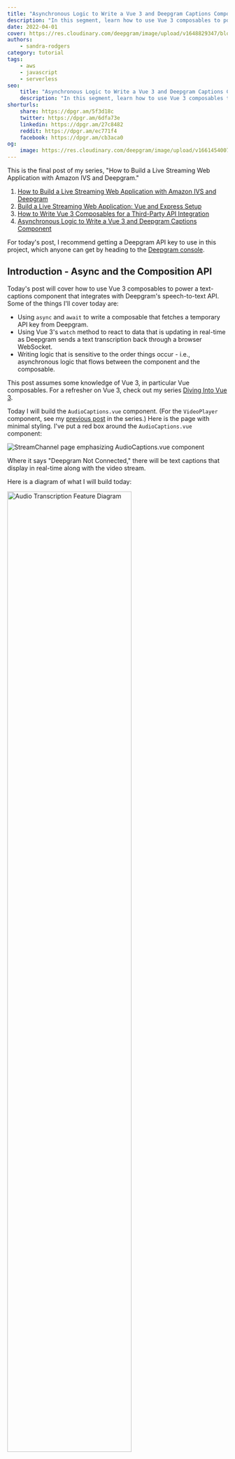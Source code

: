 ```yaml
---
title: "Asynchronous Logic to Write a Vue 3 and Deepgram Captions Component"
description: "In this segment, learn how to use Vue 3 composables to power a text-captions component that integrates with Deepgram's speech-to-text API. Read more here!"
date: 2022-04-01
cover: https://res.cloudinary.com/deepgram/image/upload/v1648829347/blog/2022/03/asynchronous-logic-to-write-a-vue-3-and-deepgram-captions-component/Building-Livestreaming-w-AmazonIVS.jpg
authors:
    - sandra-rodgers
category: tutorial
tags:
    - aws
    - javascript
    - serverless
seo:
    title: "Asynchronous Logic to Write a Vue 3 and Deepgram Captions Component"
    description: "In this segment, learn how to use Vue 3 composables to power a text-captions component that integrates with Deepgram's speech-to-text API. Read more here!"
shorturls:
    share: https://dpgr.am/5f3d18c
    twitter: https://dpgr.am/6dfa73e
    linkedin: https://dpgr.am/27c8482
    reddit: https://dpgr.am/ec771f4
    facebook: https://dpgr.am/cb3aca0
og:
    image: https://res.cloudinary.com/deepgram/image/upload/v1661454007/blog/asynchronous-logic-to-write-a-vue-3-and-deepgram-captions-component/ograph.png
---
```


This is the final post of my series, "How to Build a Live Streaming Web Application with Amazon IVS and Deepgram."

<panel type="info" title="Build a Live Streaming Web Application with Amazon IVS and Deepgram (SERIES)">
<ol> 
<li><a href="https://developers.deepgram.com/blog/2022/03/build-a-livestream-web-application-with-amazon-ivs-and-deepgram/">How to Build a Live Streaming Web Application with Amazon IVS and Deepgram</a></li>
<li><a href="https://developers.deepgram.com/blog/2022/03/build-a-livestream-web-application-vue-and-express-setup/"> Build a Live Streaming Web Application: Vue and Express Setup</a></li>
<li><a href="https://developers.deepgram.com/blog/2022/03/how-to-write-vue-3-composables-for-a-third-party-API-integration/"> How to Write Vue 3 Composables for a Third-Party API Integration</a></li>

<li><a href="https://developers.deepgram.com/blog/2022/03/asynchronous-logic-to-write-a-vue-3-and-deepgram-captions-component/"> Asynchronous Logic to Write a Vue 3 and Deepgram Captions Component</a></li>
</ol>
</panel>

For today's post, I recommend getting a Deepgram API key to use in this project, which anyone can get by heading to the [Deepgram console](https://console.deepgram.com/signup?jump=keys).

## Introduction - Async and the Composition API

Today's post will cover how to use Vue 3 composables to power a text-captions component that integrates with Deepgram's speech-to-text API. Some of the things I'll cover today are:

*   Using `async` and `await` to write a composable that fetches a temporary API key from Deepgram.
*   Using Vue 3's `watch` method to react to data that is updating in real-time as Deepgram sends a text transcription back through a browser WebSocket.
*   Writing logic that is sensitive to the order things occur - i.e., asynchronous logic that flows between the component and the composable.

This post assumes some knowledge of Vue 3, in particular Vue composables. For a refresher on Vue 3, check out my series [Diving Into Vue 3](https://developers.deepgram.com/blog/2022/01/diving-into-vue-3-getting-started/).

Today I will build the `AudioCaptions.vue` component. (For the `VideoPlayer` component, see my [previous post](https://developers.deepgram.com/blog/2022/03/how-to-write-vue-3-composables-for-a-third-party-API-integration/#composable-to-bring-in-an-external-script) in the series.) Here is the page with minimal styling. I've put a red box around the `AudioCaptions.vue` component:

![StreamChannel page emphasizing AudioCaptions.vue component](https://res.cloudinary.com/deepgram/image/upload/v1648829348/blog/2022/03/asynchronous-logic-to-write-a-vue-3-and-deepgram-captions-component/StreamChannel_captions.png)

Where it says "Deepgram Not Connected," there will be text captions that display in real-time along with the video stream.

Here is a diagram of what I will build today:

<img src="https://res.cloudinary.com/deepgram/image/upload/v1648829348/blog/2022/03/asynchronous-logic-to-write-a-vue-3-and-deepgram-captions-component/AudioTranscription_Final.png" alt="Audio Transcription Feature Diagram" style="width: 75%; margin:auto;">

This feature will rely on Vue 3's Composition API, especially Vue Composables, to put Deepgram captions on the screen.

## Composables and Asynchronous Logic

Composables are a feature of the Vue 3 Composition API; **custom composables** are the ones I build myself with the intention of encapsulating reusable, stateful logic.

I feel like it is somewhat of an art learning how to write composables. The key to writing them well is making them as generic as possible so that they can be reused in many contexts.

For example, I could write a function that does everything I need it to do to create text captions on the screen using the Deepgram API - the function would include logic to get an API key, turn on the browser microphone, get the audio stream from the microphone, and then send the stream through a WebSocket. I could call the composable `useDeepgram`.

However, there are several logical concerns in that one large `useDeepgram` function that could be broken out into other composable functions. While it's easier just to write it all in one file, it means I could only use it in situations that are exactly like this project.

The challenge of breaking it apart is that the logic to get the transcription from Deepgram depends on certain things happening first, such as the API key arriving and the microphone being turned on. When I break that logic apart into separate functions, I have to be conscious of the order that those functions run, the state that gets updated in multiple functions (and making sure the functions stay in sync), and the conventions for writing asynchronous logic. Not to mention the challenge of updating the component in real-time with the data that comes through the WebSocket.

The point is that writing composables in the real world can be challenging, so learning some strategies for dealing with more complicated situations, particularly asynchronous logic, is worth it. Because the beauty of composables is that if you write them well, you have a clean, reusable function that you'll return to again and again.

## Composable Using Async and Await

Here is the `AudioCaptions.vue` component right now, before I add the feature logic:

```js
<template>
  <div>
    <p>Status Will Go Here</p>
  </div>
</template>

<script>
export default {
  setup() {
    return {};
  },
};
</script>
```

In the template where it says "Status Will Go Here," I plan to add a reactive variable. That value will update to show the audio captions after everything is working. For now, I've just hard-coded that text.

### useDeepgramKey Composable

The first composable I'm going to write will be called `useDeepgramKey.js`, and its purpose will be to fetch a temporary API key. If I fetch a temporary API key from Deepgram, I can use the key in the browser and not worry about exposing the key since the key will expire almost immediately. Read more about this feature in a blog post that Kevin wrote about [protecting your Deepgram API key](https://developers.deepgram.com/blog/2022/01/protecting-api-key/).

On the backend, I have set up an endpoint to receive the fetch request from the composable. That endpoint can be seen in the `server.js` file in my repo [here](https://github.com/deepgram-devs/livestream-amazonIVS-and-deepgram/blob/deepgram-composables/server.js).

Now I'll create the `useDeepgramKey.js` composable.

<img src="https://res.cloudinary.com/deepgram/image/upload/v1648829348/blog/2022/03/asynchronous-logic-to-write-a-vue-3-and-deepgram-captions-component/useDeepgramKey.png" alt="Create useDeepgramKey.js file in Composables folder" style="width: 50%; margin:auto;">

### Tip #1 - Use async and await to write a composable that returns a promise.

I will do three things to make this composable run asynchronously:

1.  Write the composable as an async function using `export default async` to make the composable itself know to wait for the fetch request to finish.

2.  Encapsulate the fetch request in its own async function called `async function getKey()`, which is called inside the composable using the `await` keyword.

3.  In the component `AudioCaptions`, use a `.then()` when I call the composable so that I get access to the returned state after the Promise completes.

Here is the composable to start. The `key` will update to be the API key when that arrives from the backend, and `DGStatus` will update with a message if there is an error.

```js
import { ref } from 'vue'
let key = ref('')
let DGStatus = ref('Deepgram Not Connected')

export default async function useDeepgramKey() {
  return { key, DGStatus }
}
```

Now I'll write an async function that will perform all the logic of getting the temporary key. I'll name it `getKey()` and I will use a try-catch block to make the fetch request and handle any errors:

```js
async function getKey() {
  try {
    const res = await fetch('http://localhost:8080/deepgram-token', {
      headers: { 'Content-type': 'application/json' },
    })
    if (res) {
      const response = await res.json()
      // update with temporary api key:
      key.value = response.key
      return key
    }
  } catch (error) {
    if (error) {
      // update to show error message on screen:
      DGStatus.value = 'Error. Please try again.'
    }
  }
}
```

To make sure this runs, I need to call the function in the composable. I will add `await getKey()` to the async function that will be exported. Using `await` is to go along with `async` that I used on the composable function itself. These two keywords together tell the composable that it must wait until the `getKey` function resolves.

Here is the composable in its entirety:

```js
import { ref } from 'vue'
let key = ref('')
let DGStatus = ref('Deepgram Not Connected')

async function getKey() {
  try {
    const res = await fetch('http://localhost:8080/deepgram-token', {
      headers: { 'Content-type': 'application/json' },
    })
    if (res) {
      const response = await res.json()
      // update with temporary api key:
      key.value = response.key
      return key
    }
  } catch (error) {
    if (error) {
      // update to show error message on screen:
      DGStatus.value = 'Error. Please try again.'
    }
  }
}

export default async function useDeepgramKey() {
  // call function:
  await getKey()
  return { key, DGStatus }
}
```

I can `console.log(key.value)` to make sure the key is arriving successfully.

Then I'll go back to `AudioCaptions.vue` to wire up a reactive reference that will update to show the error status message if the key does not arrive. I'll create a `ref` called `deepgramStatus` and replace the hardcoded "Status Will Go Here" with that variable.

```js
<template>
  <div>
    <p>{{ deepgramStatus }}</p>
  </div>
</template>

<script>
import { ref } from "vue";
export default {
  setup() {
    let deepgramStatus = ref("Deepgram Not Connected");
    return { deepgramStatus };
  },
};
</script>
```

**I also need to call the composable function in the component.** If I don't call it, the logic won't run. Since it is a promise, I will use a `.then()` method on it to get the result, which will be the `key` and `DGStatus` values. I only need the `DGStatus`, so I'll set that to the `deepgramStatus` ref.

Here's the `AudioCaptions.vue` script now:

```js
<script>
import { ref } from "vue";
import useDeepgramKey from "@/composables/useDeepgramKey";
export default {
  setup() {
    let deepgramStatus = ref("Deepgram Not Connected");

    // use .then() to wait for promise resolution
    useDeepgramKey().then((res) => {
      deepgramStatus.value = res.DGStatus.value;
    });

    return { deepgramStatus };
  },
};
</script>
```

If I want to see the error message, I can delete a character in the fetch request URL, making it `http://localhost:8080/deepgram-toke`, which is incorrect. That will cause the fetch request to fail, and I'll see the error message.

![Error. Please Try Again.](https://res.cloudinary.com/deepgram/image/upload/v1648829348/blog/2022/03/asynchronous-logic-to-write-a-vue-3-and-deepgram-captions-component/error-message.png)

## Composable That Relies on Asynchronous Events in Other Composables

Now I will begin to tackle the `useDeepgramSocket` composable. This composable will take an audio stream from the browser microphone and send it to Deepgram by way of a browser WebSocket. It relies on two other composables to do this:

1.  `useDeepgramKey` - I need to get the temporary API key from the composable I just made, `useDeepgramKey`, to send it in the request to Deepgram; otherwise, Deepgram won't be able to fulfill the request.

2.  `useMicrophone` - I need to get an audio stream from the browser microphone. That audio data will be sent to Deepgram to be transcribed into text that will be put onto the screen as captions.

I haven't created the `useMicrophone` composable yet, so I'll make a quick detour right now to write that composable.

### useMicrophone Composable

The `useMicrophone` composable will rely on the browser Media Stream API and the `getUserMedia` method to request permission to use the browser microphone of the user and pull the audio from it. Since there are several other blog posts in [Deepgram Docs](https://developers.deepgram.com/) about this nifty API, I won't go into detail about how it works. Check out [Brian's post](https://developers.deepgram.com/blog/2021/12/getting-started-with-mediastream-api/) for a general introduction to it.

This composable is also going to use an `async` function since the `getUserMedia` method requires waiting for the user to give permission to use the microphone. The time involved means that this method returns a promise. I already know how to write this type of composable since I just did it in the last section.

I'll make the composable an `async` function and I'll also write the logic to get the audio stream as an `async` function. Here is the composable in its entirety:

```js
async function getAudio() {
  try {
    const mediaStream = await navigator.mediaDevices.getUserMedia({
      audio: true,
    })
    const mediaRecorder = new MediaRecorder(mediaStream, {
      audio: true,
    })
    return mediaRecorder
  } catch (e) {
    console.error(e)
  }
}

export default async function useMicrophone() {
  const microphone = await getAudio()
  return { microphone }
}
```

Now it's ready for me to use in the next composable I will write.

### useDeepgramSocket Composable

First, I'll import this composable into `AudioCaptions.vue` and call it. That way, everything I write in `useDeepgramSocket` will run and I can check my progress as I build this composable.

```js
<script>
import { ref } from "vue";
import useDeepgramKey from "@/composables/useDeepgramKey";
import useDeepgramSocket from "@/composables/useDeepgramSocket";
export default {
  setup() {
    let deepgramStatus = ref("Deepgram Not Connected");

    useDeepgramKey().then((res) => {
      deepgramStatus.value = res.DGStatus.value;
    });

    // call this so the composable runs as I work on it
    useDeepgramSocket();

    return { deepgramStatus };
  },
};
</script>
```

I know I need to have access to the temporary API key from `useDeepgramToken` and to the microphone from `useMicrophone`. **I will start by setting up my composable to show that I have access to them within the same scope.**

Both composables return a promise. That means I will need to use syntax that will make the functions run but wait for the promise to resolve before moving on to the next thing.

### Tip #2 - Use `.then()` to chain each composable that returns a promise to run asynchronously if returned values need to be in the same scope

Here's what I mean:

```js
import useDeepgramKey from './useDeepgramKey'
import useMicrophone from './useMicrophone'

export default function useDeepgramSocket() {
  // chain .then() methods for each composable:
  useDeepgramKey().then((keyRes) => {
    useMicrophone().then((microphoneRes) => {
      let apiKey = keyRes.key.value
      let microphone = microphoneRes.microphone

      console.log(apiKey)
      console.log(microphone)

      // WEBSOCKET FUNCTION WILL GO HERE
    })
  })
  return {}
}
```

I have named the result argument in each `.then()` a name that shows which composable they came from - `keyRes` and `microphoneRes`, which makes it easy for me to see what each of them represents. The `keyRes` is a `ref`, so I must drill all the way down to the `.value` property. The `microphoneRes` is a Vue 3 `readonly` property, which is why I don't have to drill down as far.

Now that I have the values, I can write a function that encapsulates the logic to open the WebSocket.

### openDeepgramSocket Function

I will write a function called `openDeepgramSocket` that will do the following:

*   Create the socket with `new WebSocket(URL, deepgram protocols)`.
*   Open the socket with `socket.onopen`. When it opens, I'll add an event listener to the microphone to take in the audio stream and send it through the socket.
*   Have `socket.onclose` listen for when the channel closes.

I will also create a reactive reference called `DGStatus_socket` to update the status of the transcription along the way. That value will be returned to the `AudioCaptions.vue` component as the text captions.

Here is the function:

```js
function openDeepgramSocket(apiKey, microphone) {
  const socket = new WebSocket(
    'wss://api.deepgram.com/v1/listen?punctuate=true',
    ['token', apiKey]
  )

  socket.onopen = () => {
    if (microphone.state != 'recording') {
      DGStatus_socket.value = 'Connected to Deepgram'
      console.log('Connection opened.')

      microphone.addEventListener('dataavailable', async (event) => {
        if (event.data.size > 0 && socket.readyState == 1) {
          socket.send(event.data)
        }
      })

      microphone.start(200)
    }
  }

  socket.onmessage = (message) => {
    const received = JSON.parse(message.data)
    const transcript = received.channel.alternatives[0].transcript
    if (transcript && received.is_final) {
      DGStatus_socket.value = transcript + ''
      // shows the transcript in the console:
      console.log(DGStatus_socket.value)
    }
  }

  socket.onclose = () => {
    console.log('Connection closed.')
  }
}
```

I have to make sure to call the function in the composable:

```js
export default function useDeepgramSocket() {
  useDeepgramKey().then((keyRes) => {
    useMicrophone().then((microphoneRes) => {
      let apiKey = keyRes.key.value
      let microphone = microphoneRes.microphone

      // Call function:
      openDeepgramSocket(apiKey, microphone)
    })
  })
  return {}
}
```

Now I see the transcript coming back to me because I have added a console.log to show it:

![transcript returned in console with messages](https://res.cloudinary.com/deepgram/image/upload/v1648829348/blog/2022/03/asynchronous-logic-to-write-a-vue-3-and-deepgram-captions-component/transcript_console.png)

I'm ready to put that transcript onto the screen as the captions!

### Vue watch to Update Transcript Status

I will use the reactive reference `DGStatus_socket` in the composable `useDeepgramSocket` to update the captions in `AudioCaptions.vue`. To do that, I need to return it from the composable and then destructure it in the component `AudioCaptions.vue`.

Here is the `useDeepgramSocket` composable where I return the `DGStatus_socket` value (excluding the large `openDeepgramSocket` function):

```js
import { ref } from "vue";
import useDeepgramKey from "./useDeepgramKey";
import useMicrophone from "./useMicrophone";

// create status ref
let DGStatus_socket = ref("");

function openDeepgramSocket(apiKey, microphone) {
...
}

export default function useDeepgramSocket() {
  useDeepgramKey().then((keyRes) => {
    useMicrophone().then((microphoneRes) => {
      let apiKey = keyRes.key.value;
      let microphone = microphoneRes.microphone;

      openDeepgramSocket(apiKey, microphone);
    });
  });

  // return status ref to component
  return { DGStatus_socket };
}
```

In `AudioCaptions.vue`, I destructure the `DGStatus_socket` so I have access to it:

```js
const { DGStatus_socket } = useDeepgramSocket()
```

Is it working? Not yet. I have to update the `deepgramStatus` ref that is connected to the template if I want to see those captions on the screen.

### Tip #3: Use watch to update a value in the component and trigger a side effect in-sync with that change

According to the Vue documentation, `watch` is used in "cases where we need to perform 'side effects' in reaction to state changes - for example, mutating the DOM or changing another piece of state based on the result of an async operation."

This example of putting the captions on the screen fits that description exactly. I want the `deepgramStatus` value to update if `DGStatus_socket` from the composable `useDeepgramSocket` changes, and I want that state change to trigger the effect of the text updating in the DOM.

I will add a watcher to the `AudioCaptions` component:

```js
watch(DGStatus_socket, () => {
  deepgramStatus.value = DGStatus_socket.value
})
```

And this is what the component in its entirety looks like now:

```js
<template>
  <div>
    <p>{{ deepgramStatus }}</p>
  </div>
</template>

<script>
import { ref, watch } from "vue";
import useDeepgramKey from "@/composables/useDeepgramKey";
import useDeepgramSocket from "@/composables/useDeepgramSocket";
export default {
  setup() {
    let deepgramStatus = ref("Deepgram Not Connected");

    useDeepgramKey().then((res) => {
      deepgramStatus.value = res.DGStatus.value;
    });

    const { DGStatus_socket } = useDeepgramSocket();

    watch(DGStatus_socket, () => {
      deepgramStatus.value = DGStatus_socket.value;
    });

    return { deepgramStatus };
  },
};
</script>

```

And with that, I have my captions powered by Deepgram! Check out the code for this post on my repo branch [deepgram-composables](https://github.com/deepgram-devs/livestream-amazonIVS-and-deepgram/tree/deepgram-composables).

![Captions working](https://res.cloudinary.com/deepgram/image/upload/v1648829348/blog/2022/03/asynchronous-logic-to-write-a-vue-3-and-deepgram-captions-component/captions.gif)

## Conclusion

Today I built the final component of my project, a full-stack video streaming application with text captions.

This post contained the barebones logic for the captions feature, but in my actual project, I have added styling to improve the user experience, and I've added buttons to turn the captions on or off. Check out the repo [here](https://github.com/deepgram-devs/livestream-amazonIVS-and-deepgram).

Here is the final project:

![Final project demo](https://res.cloudinary.com/deepgram/image/upload/v1648829348/blog/2022/03/asynchronous-logic-to-write-a-vue-3-and-deepgram-captions-component/VideoExample.gif)

It's been a great experience learning about Amazon IVS and Deepgram, and I've gotten the chance to get a better taste of how to take advantage Vue 3's composition API.

If you enjoyed this series, please follow me on [Twitter](https://twitter.com/sandra_rodgers_) to receive updates on future series I have in the works!

        